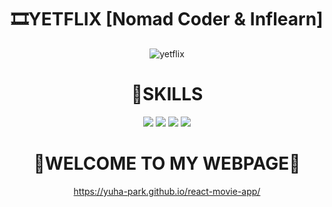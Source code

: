 <div align="center">

# 🎞YETFLIX [Nomad Coder & Inflearn]
![yetflix](https://user-images.githubusercontent.com/99242822/202836858-d15fece3-acdc-4d9a-9742-aab153e98a65.PNG)

# 🚀SKILLS
<img src="https://img.shields.io/badge/HTML5-E34F26?style=for-the-badge&logo=HTML5&logoColor=white"> <img src="https://img.shields.io/badge/CSS3-1572B6?style=for-the-badge&logo=CSS3&logoColor=white">
<img src="https://img.shields.io/badge/JavaScript-F7DF1E?style=for-the-badge&logo=JavaScript&logoColor=white"> <img src="https://img.shields.io/badge/React-61DAFB?style=for-the-badge&logo=React&logoColor=white">


# 💖WELCOME TO MY WEBPAGE🌈
https://yuha-park.github.io/react-movie-app/

</div>